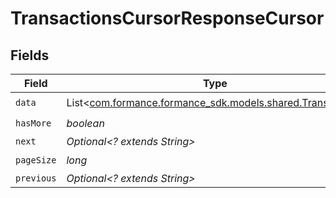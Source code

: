 # TransactionsCursorResponseCursor


## Fields

| Field                                                                                           | Type                                                                                            | Required                                                                                        | Description                                                                                     | Example                                                                                         |
| ----------------------------------------------------------------------------------------------- | ----------------------------------------------------------------------------------------------- | ----------------------------------------------------------------------------------------------- | ----------------------------------------------------------------------------------------------- | ----------------------------------------------------------------------------------------------- |
| `data`                                                                                          | List<[com.formance.formance_sdk.models.shared.Transaction](../../models/shared/Transaction.md)> | :heavy_check_mark:                                                                              | N/A                                                                                             |                                                                                                 |
| `hasMore`                                                                                       | *boolean*                                                                                       | :heavy_check_mark:                                                                              | N/A                                                                                             | false                                                                                           |
| `next`                                                                                          | *Optional<? extends String>*                                                                    | :heavy_minus_sign:                                                                              | N/A                                                                                             |                                                                                                 |
| `pageSize`                                                                                      | *long*                                                                                          | :heavy_check_mark:                                                                              | N/A                                                                                             | 15                                                                                              |
| `previous`                                                                                      | *Optional<? extends String>*                                                                    | :heavy_minus_sign:                                                                              | N/A                                                                                             | YXVsdCBhbmQgYSBtYXhpbXVtIG1heF9yZXN1bHRzLol=                                                    |